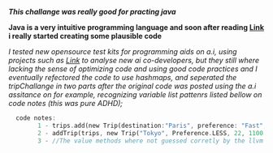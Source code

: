 *****This challange was really good for practing java*****

**Java is a very intuitive programming language and soon after reading [Link](https://docs.oracle.com/javase/8/docs/api/java/util/HashMap.html) i really started creating some plausible code**

*I tested new opensource test kits for programming aids on a.i, using projects such as [Link](https://github.com/llvm/llvm-test-suite) to analyse new ai co-developers, but they still where lacking the sense of optimizing code
and using good code practices and I eventually refectored the code to use hashmaps, and seperated the tripChallange in two parts after the original code was posted using the a.i assitance on for example,
recognizing variable list pattenrs listed bellow on code notes (this was pure ADHD);*

```rust
  code notes:
        1 - trips.add(new Trip(destination:"Paris", preference: "Fast", duration:7, cost:900.00, scales.1)); //this was the new class list method suggested by the a.i;
        2 - addTrip(trips, new Trip("Tokyo", Preference.LESS, 22, 1100.00, 1)); // this is hashmap defined with ' Map<String, Map<Preference, Trip>> ' (Lk10);
        3 - //The value methods where not guessed corretly by the llvm prediction training ([NOTICE]:review);
```
